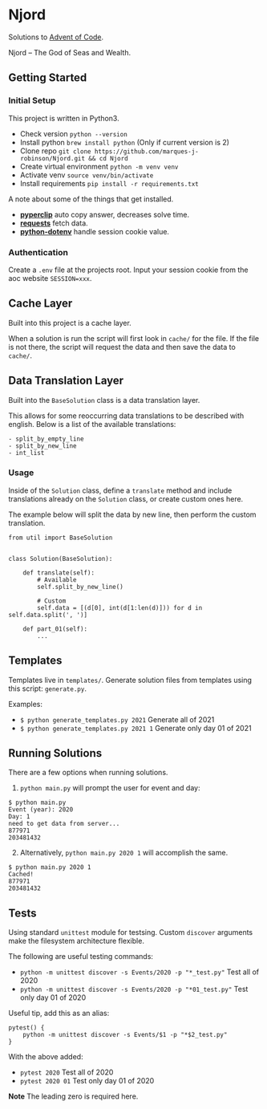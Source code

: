 # Njord
Solutions to [Advent of Code](https://adventofcode.com/).

Njord – The God of Seas and Wealth.

## Getting Started
### Initial Setup
This project is written in Python3.

- Check version `python --version`
- Install python `brew install python` (Only if current version is 2)
- Clone repo `git clone https://github.com/marques-j-robinson/Njord.git && cd Njord`
- Create virtual environment `python -m venv venv`
- Activate venv `source venv/bin/activate`
- Install requirements `pip install -r requirements.txt`

A note about some of the things that get installed.

- **[pyperclip](https://pypi.org/project/pyperclip/)**
auto copy answer, decreases solve time.
- **[requests](https://pypi.org/project/requests/)** fetch data.
- **[python-dotenv](https://pypi.org/project/python-dotenv/)**
handle session cookie value.

### Authentication
Create a `.env` file at the projects root.
Input your session cookie from the aoc website `SESSION=xxx`.

## Cache Layer
Built into this project is a cache layer.

When a solution is run the script will first look in `cache/` for the file.
If the file is not there, the script will request the data and then save the data to `cache/`.

## Data Translation Layer
Built into the `BaseSolution` class is a data translation layer.

This allows for some reoccurring data translations to be described with english.
Below is a list of the available translations:

```
- split_by_empty_line
- split_by_new_line
- int_list
```

### Usage
Inside of the `Solution` class, define a `translate` method and include
translations already on the `Solution` class, or create custom ones here.

The example below will split the data by new line, then perform the custom translation.
```
from util import BaseSolution


class Solution(BaseSolution):

    def translate(self):
        # Available
        self.split_by_new_line()

        # Custom
        self.data = [(d[0], int(d[1:len(d)])) for d in self.data.split(', ')]

    def part_01(self):
        ...
```

## Templates
Templates live in `templates/`.
Generate solution files from templates using this script: `generate.py`.

Examples:
- `$ python generate_templates.py 2021` Generate all of 2021
- `$ python generate_templates.py 2021 1` Generate only day 01 of 2021

## Running Solutions
There are a few options when running solutions.
1) `python main.py` will prompt the user for event and day:

```
$ python main.py
Event (year): 2020
Day: 1
need to get data from server...
877971
203481432
```

2) Alternatively, `python main.py 2020 1` will accomplish the same.

```
$ python main.py 2020 1
Cached!
877971
203481432
```

## Tests
Using standard `unittest` module for testsing.
Custom `discover` arguments make the filesystem architecture flexible.


The following are useful testing commands:
- `python -m unittest discover -s Events/2020 -p "*_test.py"` Test all of 2020
- `python -m unittest discover -s Events/2020 -p "*01_test.py"` Test only day 01 of 2020

Useful tip, add this as an alias:

```
pytest() {
    python -m unittest discover -s Events/$1 -p "*$2_test.py"
}
```

With the above added:
- `pytest 2020` Test all of 2020
- `pytest 2020 01` Test only day 01 of 2020

**Note** The leading zero is required here.
